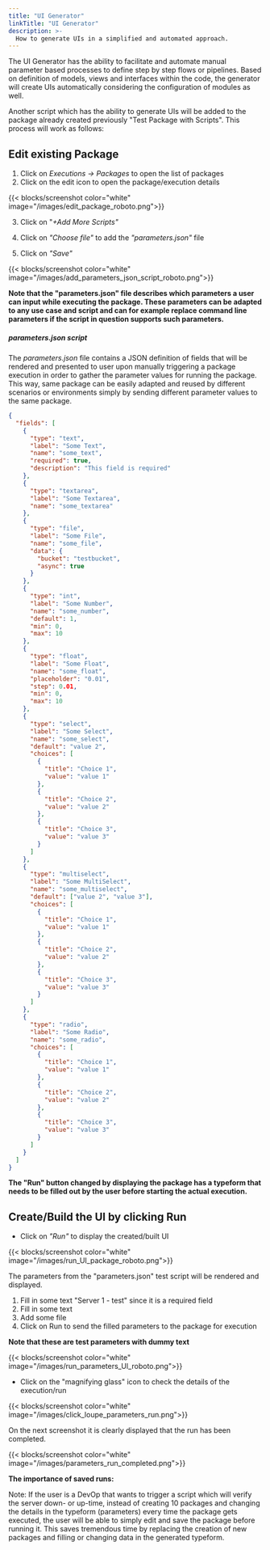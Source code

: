 ```yaml
---
title: "UI Generator"
linkTitle: "UI Generator"
description: >-
  How to generate UIs in a simplified and automated approach.
---
```


The UI Generator has the ability to facilitate and automate manual parameter based processes to define step by step flows or pipelines. Based on definition of models, views and interfaces within the code, the generator will create UIs automatically considering the configuration of modules as well.

Another script which has the ability to generate  UIs will be added to the package already created previously "Test Package with Scripts". This process will work as follows:

## Edit existing Package

1. Click on *Executions -> Packages* to open the list of packages
2. Click on the edit icon to open the package/execution details

{{< blocks/screenshot color="white" image="/images/edit_package_roboto.png">}}

3. Click on "*+Add More Scripts"* 

4. Click on *"Choose file"* to add the *"parameters.json"* file

5. Click on *"Save"*

{{< blocks/screenshot color="white" image="/images/add_parameters_json_script_roboto.png">}}

**Note that the "parameters.json" file describes which parameters a user can input while executing the package. These parameters can be adapted to any use case and script and can for example replace command line parameters if the script in question supports such parameters.**

##### parameters.json script

The *parameters.json* file contains a JSON definition of fields that will be rendered and presented to user upon manually triggering a package execution in order to gather the parameter values for running the package. This way, same package can be easily adapted and reused by different scenarios or environments simply by sending different parameter values to the same package.

```json
{
  "fields": [
    {
      "type": "text",
      "label": "Some Text",
      "name": "some_text",
      "required": true,
      "description": "This field is required"
    },
    {
      "type": "textarea",
      "label": "Some Textarea",
      "name": "some_textarea"
    },
    {
      "type": "file",
      "label": "Some File",
      "name": "some_file",
      "data": {
        "bucket": "testbucket",
        "async": true
      }
    },
    {
      "type": "int",
      "label": "Some Number",
      "name": "some_number",
      "default": 1,
      "min": 0,
      "max": 10
    },
    {
      "type": "float",
      "label": "Some Float",
      "name": "some_float",
      "placeholder": "0.01",
      "step": 0.01,
      "min": 0,
      "max": 10
    },
    {
      "type": "select",
      "label": "Some Select",
      "name": "some_select",
      "default": "value 2",
      "choices": [
        {
          "title": "Choice 1",
          "value": "value 1"
        },
        {
          "title": "Choice 2",
          "value": "value 2"
        },
        {
          "title": "Choice 3",
          "value": "value 3"
        }
      ]
    },
    {
      "type": "multiselect",
      "label": "Some MultiSelect",
      "name": "some_multiselect",
      "default": ["value 2", "value 3"],
      "choices": [
        {
          "title": "Choice 1",
          "value": "value 1"
        },
        {
          "title": "Choice 2",
          "value": "value 2"
        },
        {
          "title": "Choice 3",
          "value": "value 3"
        }
      ]
    },
    {
      "type": "radio",
      "label": "Some Radio",
      "name": "some_radio",
      "choices": [
        {
          "title": "Choice 1",
          "value": "value 1"
        },
        {
          "title": "Choice 2",
          "value": "value 2"
        },
        {
          "title": "Choice 3",
          "value": "value 3"
        }
      ]
    }
  ]
}
```

**The "Run" button changed by displaying the package has a typeform that needs to be filled out by the user before starting the actual execution.**

## Create/Build the UI by clicking Run

- Click on *"Run"* to display the created/built UI

{{< blocks/screenshot color="white" image="/images/run_UI_package_roboto.png">}}

The parameters from the "parameters.json" test script will be rendered and displayed.

1. Fill in some text "Server 1 - test" since it is a required field
2. Fill in some text
3. Add some file
4. Click on Run to send the filled parameters to the package for execution

**Note that these are test parameters with dummy text**

{{< blocks/screenshot color="white" image="/images/run_parameters_UI_roboto.png">}}

- Click on the "magnifying glass" icon to check the details of the execution/run


{{< blocks/screenshot color="white" image="/images/click_loupe_parameters_run.png">}}

On the next screenshot it is clearly displayed that the run has been completed.

{{< blocks/screenshot color="white" image="/images/parameters_run_completed.png">}}

**The importance of saved runs:**

Note: If the user is a DevOp that wants to trigger a script which will verify the server down- or up-time, instead of creating 10 packages and changing the details in the typeform (parameters) every time the package gets executed, the user will be able to simply edit and save the package before running it. This saves tremendous time by replacing the creation of new packages and filling or changing data in the generated typeform. 